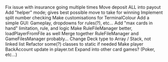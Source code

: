 Fix issue with insurance going multiple times
Move deposit ALL into payout
Add "helper" mode; gives best possible move to take for winning
Implement split number checking
Make customisations for TerminalColour
Add a simple GUI: Gameplay, dropdowns for rules(?), etc...
Add "max cards in hand" limitation, rule, and logic
Make RuleFileManager better, loadPlayerFromFile as well
Merge together RuleFileManager and GameFilesManager probably...
Change Deck type to Array / Stack, not linked list
Refactor some(?) classes to static if needed
Make player BackAccount update in player.txt
Expand into other card games? (Poker, etc...)